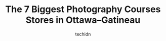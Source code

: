 ---
layout: ampstory
image: https://i0.wp.com/www.auto.or.id/wp-content/uploads/2023/06/visual-tales-0-ottawa-gatineau-1686322927.jpeg?resize=640,853
author: techidn
featured: false
description: Ottawa–Gatineau, Ontario / Quebec, Canada is a haven for Photography Courses enthusiasts, boasting an impressive array of 7 top-notch establishments. Whether youre a seasoned connoisseur 
title: The 7 Biggest Photography Courses Stores in Ottawa–Gatineau
cover:
   title: The 7 Biggest Photography Courses Stores in Ottawa–Gatineau
   subtitle: AUTO.OR.ID
   background: https://www.auto.or.id/wp-content/uploads/2023/06/visual-tales-0-ottawa-gatineau-1686322927.jpeg

pages: 
 - layout: thirds
   top: <h1>#1 Nuovo Artistic Photography Ottawa</h1>
   bottom: "<p>Ladies of Ottawa and surrounding area - this is a must experience! I had the best time, I literally forgot about all my stresses and really enjoyed myself. I got the hair</p>"
   background: https://www.auto.or.id/wp-content/uploads/2023/06/visual-tales-1-ottawa-gatineau-1686322928.jpeg
   backgroundblur: true
 - layout: thirds
   top: <h1>#2 Sooters Photography (1996 Custom Photo Lab)</h1>
   bottom: "<p>129 Bank St, Ottawa, ON K1P 5N7, Canada</p>"
   background: https://www.auto.or.id/wp-content/uploads/2023/06/visual-tales-2-ottawa-gatineau-1686322929.jpeg
   cta:
      link: https://www.auto.or.id/the-7-biggest-photography-courses-stores-in-ottawa-gatineau/
      text: The 7 Biggest Photography Courses Stores in Ottawa–Gatineau
 - layout: thirds
   top: <h1>#3 Ottawa Photographer Couvrette Photography.</h1>
   bottom: "<p>54 Florence St, Ottawa, ON K2P 0W7, Canada</p>"
   background: https://images.unsplash.com/photo-1618157176697-1bdb104f2896?ixlib=rb-4.0.3&ixid=MnwxMjA3fDB8MHxwaG90by1wYWdlfHx8fGVufDB8fHx8&auto=format&fit=crop&w=640&h=853&q=80
   cta:
      link: https://www.auto.or.id/the-7-biggest-photography-courses-stores-in-ottawa-gatineau/
      text: The 7 Biggest Photography Courses Stores in Ottawa–Gatineau
 - layout: thirds
   top: <h1>#4 Nicolas CHEVALLIER</h1>
   bottom: "<p>1129 Gladstone Ave, Ottawa, ON K1Y 3H4, Canada</p>"
   background: https://images.unsplash.com/photo-1493238792000-8113da705763?ixlib=rb-4.0.3&ixid=MnwxMjA3fDB8MHxwaG90by1wYWdlfHx8fGVufDB8fHx8&auto=format&fit=crop&w=640&h=853&q=80
   cta:
      link: https://www.auto.or.id/the-7-biggest-photography-courses-stores-in-ottawa-gatineau/
      text: The 7 Biggest Photography Courses Stores in Ottawa–Gatineau
 - layout: thirds
   top: <h1>#5 Green Tea Photography</h1>
   bottom: "<p>242 Rideau St, Ottawa, ON K1N 0B7, Canada</p>"
   background: https://images.unsplash.com/photo-1579124687068-35cd8a9eeba9?ixlib=rb-4.0.3&ixid=MnwxMjA3fDB8MHxwaG90by1wYWdlfHx8fGVufDB8fHx8&auto=format&fit=crop&w=640&h=853&q=80
   cta:
      link: https://www.auto.or.id/the-7-biggest-photography-courses-stores-in-ottawa-gatineau/
      text: The 7 Biggest Photography Courses Stores in Ottawa–Gatineau
 - layout: thirds
   top: <h1>#6 Ottawa wedding photographer - Eva Hadhazy Photography</h1>
   bottom: "<p>Cathcart St, Ottawa, ON K1N 5B7, Canada</p>"
   background: https://images.unsplash.com/photo-1554708893-e11aa45b9bbf?ixlib=rb-4.0.3&ixid=MnwxMjA3fDB8MHxwaG90by1wYWdlfHx8fGVufDB8fHx8&auto=format&fit=crop&w=640&h=853&q=80
   cta:
      link: https://www.auto.or.id/the-7-biggest-photography-courses-stores-in-ottawa-gatineau/
      text: The 7 Biggest Photography Courses Stores in Ottawa–Gatineau
 - layout: thirds
   top: <h1>#7 Imad Harb Photography</h1>
   bottom: "<p>356 Chem. de la Savane, Gatineau, QC J8T 8R5, Canada</p>"
   background: https://images.unsplash.com/photo-1632275228556-6d7878f59eea?ixlib=rb-4.0.3&ixid=MnwxMjA3fDB8MHxwaG90by1wYWdlfHx8fGVufDB8fHx8&auto=format&fit=crop&w=640&h=853&q=80
   cta:
      link: https://www.auto.or.id/the-7-biggest-photography-courses-stores-in-ottawa-gatineau/
      text: The 7 Biggest Photography Courses Stores in Ottawa–Gatineau
 - layout: thirds
   middle: Continue reading...
   background: https://images.unsplash.com/photo-1639927662977-8794d56a9050?ixlib=rb-4.0.3&ixid=MnwxMjA3fDB8MHxwaG90by1wYWdlfHx8fGVufDB8fHx8&auto=format&fit=crop&w=640&h=853&q=80
   cta:
      link: https://www.auto.or.id/the-7-biggest-photography-courses-stores-in-ottawa-gatineau/
      text: The 7 Biggest Photography Courses Stores in Ottawa–Gatineau

---